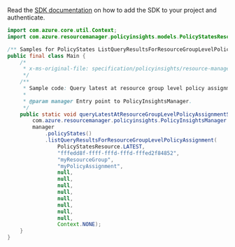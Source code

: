 Read the [SDK documentation](https://github.com/Azure/azure-sdk-for-java/blob/azure-resourcemanager-policyinsights_1.0.0-beta.2/sdk/policyinsights/azure-resourcemanager-policyinsights/README.md) on how to add the SDK to your project and authenticate.

```java
import com.azure.core.util.Context;
import com.azure.resourcemanager.policyinsights.models.PolicyStatesResource;

/** Samples for PolicyStates ListQueryResultsForResourceGroupLevelPolicyAssignment. */
public final class Main {
    /*
     * x-ms-original-file: specification/policyinsights/resource-manager/Microsoft.PolicyInsights/stable/2019-10-01/examples/PolicyStates_QueryResourceGroupLevelPolicyAssignmentScope.json
     */
    /**
     * Sample code: Query latest at resource group level policy assignment scope.
     *
     * @param manager Entry point to PolicyInsightsManager.
     */
    public static void queryLatestAtResourceGroupLevelPolicyAssignmentScope(
        com.azure.resourcemanager.policyinsights.PolicyInsightsManager manager) {
        manager
            .policyStates()
            .listQueryResultsForResourceGroupLevelPolicyAssignment(
                PolicyStatesResource.LATEST,
                "fffedd8f-ffff-fffd-fffd-fffed2f84852",
                "myResourceGroup",
                "myPolicyAssignment",
                null,
                null,
                null,
                null,
                null,
                null,
                null,
                null,
                Context.NONE);
    }
}
```

